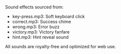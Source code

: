 Sound effects sourced from:
- key-press.mp3: Soft keyboard click
- correct.mp3: Success chime
- wrong.mp3: Error buzz
- victory.mp3: Victory fanfare
- hint.mp3: Hint reveal sound

All sounds are royalty-free and optimized for web use.